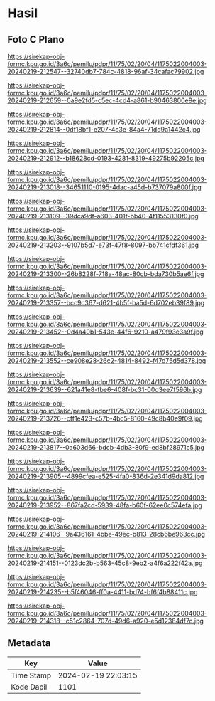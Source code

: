# Hasil

## Foto C Plano

https://sirekap-obj-formc.kpu.go.id/3a6c/pemilu/pdpr/11/75/02/20/04/1175022004003-20240219-212547--32740db7-784c-4818-96af-34cafac79902.jpg

https://sirekap-obj-formc.kpu.go.id/3a6c/pemilu/pdpr/11/75/02/20/04/1175022004003-20240219-212659--0a9e2fd5-c5ec-4cd4-a861-b90463800e9e.jpg

https://sirekap-obj-formc.kpu.go.id/3a6c/pemilu/pdpr/11/75/02/20/04/1175022004003-20240219-212814--0df18bf1-e207-4c3e-84a4-71dd9a1442c4.jpg

https://sirekap-obj-formc.kpu.go.id/3a6c/pemilu/pdpr/11/75/02/20/04/1175022004003-20240219-212912--b18628cd-0193-4281-8319-49275b92205c.jpg

https://sirekap-obj-formc.kpu.go.id/3a6c/pemilu/pdpr/11/75/02/20/04/1175022004003-20240219-213018--34651110-0195-4dac-a45d-b737079a800f.jpg

https://sirekap-obj-formc.kpu.go.id/3a6c/pemilu/pdpr/11/75/02/20/04/1175022004003-20240219-213109--39dca9df-a603-401f-bb40-4f11553130f0.jpg

https://sirekap-obj-formc.kpu.go.id/3a6c/pemilu/pdpr/11/75/02/20/04/1175022004003-20240219-213203--9107b5d7-e73f-47f8-8097-bb741cfdf361.jpg

https://sirekap-obj-formc.kpu.go.id/3a6c/pemilu/pdpr/11/75/02/20/04/1175022004003-20240219-213300--26b8228f-718a-48ac-80cb-bda730b5ae6f.jpg

https://sirekap-obj-formc.kpu.go.id/3a6c/pemilu/pdpr/11/75/02/20/04/1175022004003-20240219-213357--bcc9c367-d621-4b5f-ba5d-6d702eb39f89.jpg

https://sirekap-obj-formc.kpu.go.id/3a6c/pemilu/pdpr/11/75/02/20/04/1175022004003-20240219-213452--0d4a40b1-543e-44f6-9210-a479f93e3a9f.jpg

https://sirekap-obj-formc.kpu.go.id/3a6c/pemilu/pdpr/11/75/02/20/04/1175022004003-20240219-213552--ce908e28-26c2-4814-8492-f47d75d5d378.jpg

https://sirekap-obj-formc.kpu.go.id/3a6c/pemilu/pdpr/11/75/02/20/04/1175022004003-20240219-213639--621a41e8-fbe6-408f-bc31-00d3ee7f596b.jpg

https://sirekap-obj-formc.kpu.go.id/3a6c/pemilu/pdpr/11/75/02/20/04/1175022004003-20240219-213726--cff1e423-c57b-4bc5-8160-49c8b40e9f09.jpg

https://sirekap-obj-formc.kpu.go.id/3a6c/pemilu/pdpr/11/75/02/20/04/1175022004003-20240219-213817--0a603d66-bdcb-4db3-80f9-ed8bf28971c5.jpg

https://sirekap-obj-formc.kpu.go.id/3a6c/pemilu/pdpr/11/75/02/20/04/1175022004003-20240219-213905--4899cfea-e525-4fa0-836d-2e341d9da812.jpg

https://sirekap-obj-formc.kpu.go.id/3a6c/pemilu/pdpr/11/75/02/20/04/1175022004003-20240219-213952--867fa2cd-5939-48fa-b60f-62ee0c574efa.jpg

https://sirekap-obj-formc.kpu.go.id/3a6c/pemilu/pdpr/11/75/02/20/04/1175022004003-20240219-214106--9a436161-4bbe-49ec-b813-28cb6be963cc.jpg

https://sirekap-obj-formc.kpu.go.id/3a6c/pemilu/pdpr/11/75/02/20/04/1175022004003-20240219-214151--0123dc2b-b563-45c8-9eb2-a4f6a222f42a.jpg

https://sirekap-obj-formc.kpu.go.id/3a6c/pemilu/pdpr/11/75/02/20/04/1175022004003-20240219-214235--b5f46046-ff0a-4411-bd74-bf6f4b88411c.jpg

https://sirekap-obj-formc.kpu.go.id/3a6c/pemilu/pdpr/11/75/02/20/04/1175022004003-20240219-214318--c51c2864-707d-49d6-a920-e5d12384df7c.jpg


## Metadata

| Key        | Value               |
| ---------- | ------------------- |
| Time Stamp | 2024-02-19 22:03:15 |
| Kode Dapil | 1101                |



